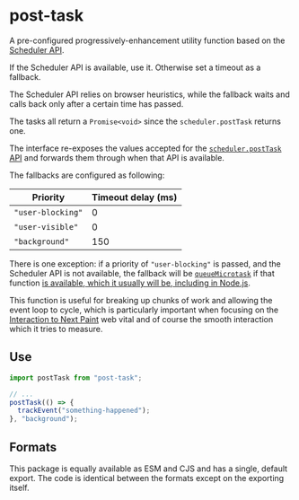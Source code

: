 # post-task

A pre-configured progressively-enhancement utility function based on the
[Scheduler API](https://developer.mozilla.org/en-US/docs/Web/API/Prioritized_Task_Scheduling_API).

If the Scheduler API is available, use it. Otherwise set a timeout as a
fallback.

The Scheduler API relies on browser heuristics, while the fallback waits and
calls back only after a certain time has passed.

The tasks all return a `Promise<void>` since the `scheduler.postTask` returns
one.

The interface re-exposes the values accepted for the
[`scheduler.postTask` API](https://developer.mozilla.org/en-US/docs/Web/API/Scheduler/postTask)
and forwards them through when that API is available.

The fallbacks are configured as following:

| Priority          | Timeout delay (ms) |
| ----------------- | ------------------ |
| `"user-blocking"` | 0                  |
| `"user-visible"`  | 0                  |
| `"background"`    | 150                |

There is one exception: if a priority of `"user-blocking"` is passed, and the
Scheduler API is not available, the fallback will be
[`queueMicrotask`](https://developer.mozilla.org/en-US/docs/Web/API/Window/queueMicrotask)
if that function
[is available, which it usually will be, including in Node.js](https://developer.mozilla.org/en-US/docs/Web/API/Window/queueMicrotask#browser_compatibility).

This function is useful for breaking up chunks of work and allowing the event
loop to cycle, which is particularly important when focusing on the
[Interaction to Next Paint](https://web.dev/articles/inp)
web vital and of course the smooth interaction which it tries to measure.

## Use

```js
import postTask from "post-task";

// ...
postTask(() => {
  trackEvent("something-happened");
}, "background");
```

## Formats

This package is equally available as ESM and CJS and has a single, default
export.
The code is identical between the formats except on the exporting itself.
